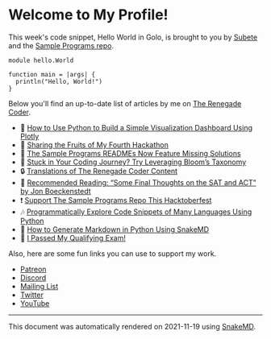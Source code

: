 # Welcome to My Profile!

This week's code snippet, Hello World in Golo, is brought to you by [Subete](https://subete.therenegadecoder.com/en/latest/) and the [Sample Programs repo](https://sample-programs.therenegadecoder.com/).

```Golo
module hello.World

function main = |args| {
  println("Hello, World!")
}
```

Below you'll find an up-to-date list of articles by me on [The Renegade Coder](https://therenegadecoder.com).

- :seedling: [How to Use Python to Build a Simple Visualization Dashboard Using Plotly](https://therenegadecoder.com/code/how-to-use-python-to-build-a-simple-visualization-dashboard-using-plotly/)
- :fu: [Sharing the Fruits of My Fourth Hackathon](https://therenegadecoder.com/blog/sharing-the-fruits-of-my-fourth-hackathon/)
- :door: [The Sample Programs READMEs Now Feature Missing Solutions](https://therenegadecoder.com/meta/the-sample-programs-readmes-now-feature-missing-solutions/)
- :fu: [Stuck in Your Coding Journey? Try Leveraging Bloom’s Taxonomy](https://therenegadecoder.com/teach/stuck-in-your-coding-journey-try-leveraging-blooms-taxonomy/)
- :lock: [Translations of The Renegade Coder Content](https://therenegadecoder.com/blog/translations-of-the-renegade-coder-content/)
- :tea: [Recommended Reading: “Some Final Thoughts on the SAT and ACT” by Jon Boeckenstedt](https://therenegadecoder.com/blog/recommended-reading-some-final-thoughts-on-the-sat-and-act-by-jon-boeckenstedt/)
- :exclamation: [Support The Sample Programs Repo This Hacktoberfest](https://therenegadecoder.com/meta/support-the-sample-programs-repo-this-hacktoberfest/)
- :notes: [Programmatically Explore Code Snippets of Many Languages Using Python](https://therenegadecoder.com/code/programmatically-explore-code-snippets-of-many-languages-using-python/)
- :milky_way: [How to Generate Markdown in Python Using SnakeMD](https://therenegadecoder.com/code/how-to-generate-markdown-in-python-using-snakemd/)
- :tea: [I Passed My Qualifying Exam!](https://therenegadecoder.com/blog/i-passed-my-qualifying-exam/)

Also, here are some fun links you can use to support my work.

- [Patreon](https://www.patreon.com/TheRenegadeCoder)
- [Discord](https://discord.gg/Jhmtj7Z)
- [Mailing List](https://newsletter.therenegadecoder.com/)
- [Twitter](https://twitter.com/RenegadeCoder94)
- [YouTube](https://www.youtube.com/channel/UCpyoVwOqYRlSAEUPEn7P9hw)

---

This document was automatically rendered on 2021-11-19 using [SnakeMD](https://snakemd.therenegadecoder.com).